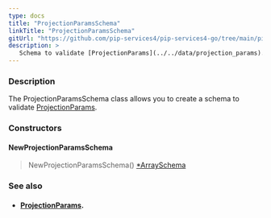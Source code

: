 ```yaml
---
type: docs
title: "ProjectionParamsSchema"
linkTitle: "ProjectionParamsSchema"
gitUrl: "https://github.com/pip-services4/pip-services4-go/tree/main/pip-services4-data-go"
description: >
   Schema to validate [ProjectionParams](../../data/projection_params).
---
```


### Description

The ProjectionParamsSchema class allows you to create a schema to validate [ProjectionParams](../../data/projection_params).

### Constructors

#### NewProjectionParamsSchema
> NewProjectionParamsSchema() [*ArraySchema](../array_schema)

### See also
- #### [ProjectionParams](../../data/projection_params).

